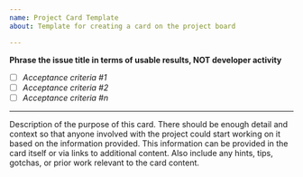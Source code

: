 ```yaml
---
name: Project Card Template
about: Template for creating a card on the project board

---
```


**Phrase the issue title in terms of usable results, NOT developer activity**

- [ ] _Acceptance criteria #1_
- [ ] _Acceptance criteria #2_
- [ ] _Acceptance criteria #n_

- - -

Description of the purpose of this card.  There should be enough detail and context so that anyone involved with the project could start working on it based on the information provided.  This information can be provided in the card itself or via links to additional content.  Also include any hints, tips, gotchas, or prior work relevant to the card content.
